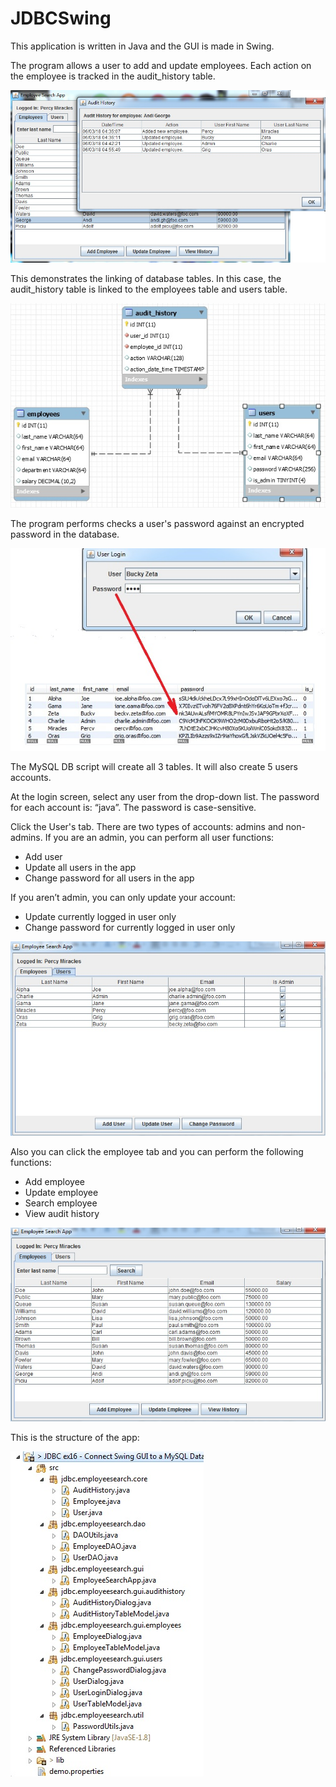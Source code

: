 # JDBCSwing
This application is written in Java and the GUI is made in Swing.

The program allows a user to add and update employees. Each action on the employee is tracked in the audit_history table. 

![Screenshot](history.jpg)

This demonstrates the linking of database tables. In this case, the audit_history table is linked to the employees table 
and users table.

![Screenshot](diagram.jpg)

The program performs checks a user's password against an encrypted password in the database.

![Screenshot](login.jpg)

The MySQL DB script will create all 3 tables. It will also create 5 users accounts.

At the login screen, select any user from the drop-down list. The password for each account is: “java”. The password 
is case-sensitive.

Click the User's tab. There are two types of accounts: admins and non-admins. If you are an admin, you can perform all user functions:
   - Add user
   - Update all users in the app
   - Change password for all users in the app

If you aren’t admin, you can only update your account:
   - Update currently logged in user only
   - Change password for currently logged in user only
   
![Screenshot](usertab.jpg)   

Also you can click the employee tab and you can perform the following functions:
  - Add employee
  - Update employee
  - Search employee
  - View audit history
  
  ![Screenshot](employeetab.jpg)
  
  This is the structure of the app:
  
![schema](proj.jpg)



